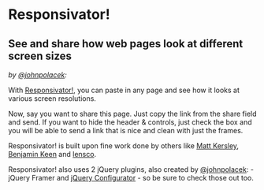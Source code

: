Responsivator!
==============
See and share how web pages look at different screen sizes
----------------------------------------------------------

*by [@johnpolacek](http://twitter.com/johnpolacek):*

With [Responsivator!](http://dfcb.github.com/Responsivator), you can paste in any page and see how it looks at various screen resolutions.

Now, say you want to share this page. Just copy the link from the share field and send. If you want to hide the header &amp; controls, just check the box and you will be able to send a link that is nice and clean with just the frames.

Responsivator! is built upon fine work done by others like <a href="http://mattkersley.com/responsive/">Matt Kersley</a>, <a href="http://www.benjaminkeen.com/open-source-projects/smaller-projects/responsive-design-bookmarklet/">Benjamin Keen</a> and <a href="https://gist.github.com/1685127">lensco</a>.

Responsivator! also uses 2 jQuery plugins, also created by [@johnpolacek](http://twitter.com/johnpolacek): - jQuery Framer and [jQuery Configurator](https://github.com/johnpolacek/jquery.configurator#readme) - so be sure to check those out too.
